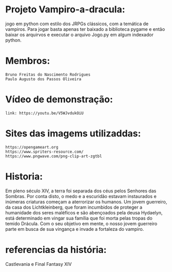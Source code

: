 # Projeto Vampiro-a-dracula:
jogo em python com estilo dos JRPGs clássicos, com a temática de vampiros. Para jogar basta apenas ter baixado a biblioteca pygame e então
baixar os arquirvos e executar o arquivo Jogo.py em algum indexador python.  

# Membros:
    Bruno Freitas do Nascimento Rodrigues
    Paulo Augusto dos Passos Oliveira

# Vídeo de demonstração:
    link: https://youtu.be/V5WJvdukOiU 
# Sites das imagems utilizaddas:
    https://opengameart.org
    https://www.spriters-resource.com/
    https://www.pngwave.com/png-clip-art-zgtbl

# Historia:
Em pleno século XIV, a terra foi separada dos céus pelos Senhores das Sombras. Por conta disto, o medo e a escuridão estavam instaurados e inúmeras criaturas começam a aterrorizar os humanos. Um jovem guerreiro, da casa dos Lichtkleinberg, que foram incumbidos de proteger a humanidade dos seres maléficos e são abençoados pela deusa Hydaelyn, está determinado em vingar sua família que foi morta pelas tropas do temido Drácula. Com o seu objetivo em mente, o nosso jovem guerreiro parte em busca de sua vingança e invade a fortaleza do vampiro.

# referencias da história:
Castlevania e Final Fantasy XIV
